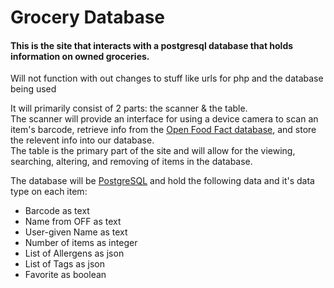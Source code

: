 # Grocery Database
<h4>This is the site that interacts with a postgresql database that holds information on owned groceries.</h4>
Will not function with out changes to stuff like urls for php and the database being used
<p>
  It will primarily consist of 2 parts: the scanner & the table.<br>
The scanner will provide an interface for using a device camera to scan an item's barcode, retrieve info from the <a href="https://github.com/openfoodfacts/openfoodfacts-server">Open Food Fact database</a>, and store the relevent info into our database.<br>
The table is the primary part of the site and will allow for the viewing, searching, altering, and removing of items in the database.
</p>
<p>
  The database will be <a href="https://www.postgresql.org/">PostgreSQL</a> and hold the following data and it's data type on each item:
  <ul>
    <li>Barcode as text</li>
    <li>Name from OFF as text</li>
    <li>User-given Name as text</li>
    <li>Number of items as integer</li>
    <li>List of Allergens as json</li>
    <li>List of Tags as json</li>
    <li>Favorite as boolean</li>
  </ul>
</p>

